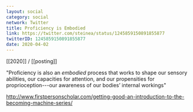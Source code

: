 ```yaml
---
layout: social
category: social
network: Twitter
title: Proficiency is Embodied
link: https://twitter.com/steinea/status/1245859150891855877
twitterID: 1245859150891855877
date: 2020-04-02
---
```


[[2020]] / [[posting]]

"Proficiency is also an *embodied* process that works to shape our sensory abilities, our capacities for attention, and our propensities for proprioception---our awareness of our bodies’ internal workings"

<http://www.firstpersonscholar.com/getting-good-an-introduction-to-the-becoming-machine-series/>
